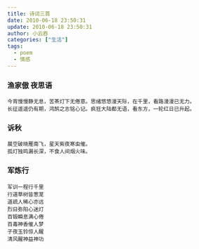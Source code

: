 ```yaml
---
title: 诗词三首
date: 2010-06-18 23:50:31
update: 2010-06-18 23:50:31
author: 小云吞
categories: ["生活"]
tags: 
  - poem
  - 情感
---
```


### 渔家傲 夜思语
```
今宵慢慢静无息，苦茶灯下无倦意。思绪悠悠漫天际，在千里，看路漫漫已无力。
长征遥遥仍有期，鸿鹄之志铭心记。疯狂大陆都无语，看东方，一轮红日已升起。
```
### 诉秋
```
晨空破晓雁南飞，星天紫夜寒虫催。
孤灯独鸣漏长深，不食人间烟火味。
```
### 军炼行
```
军训一程行千里
行道草树皆葱茏
道疏人稀心亦远
烈日弥阳心迷灯
百锻瞬息满心倦
百毒神香催人梦
子夜玉铃惊人醒
清风醒神益神功
```
